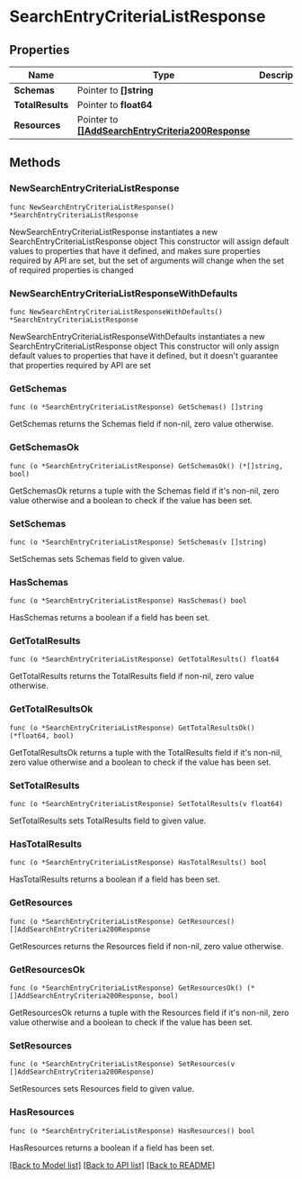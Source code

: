 # SearchEntryCriteriaListResponse

## Properties

Name | Type | Description | Notes
------------ | ------------- | ------------- | -------------
**Schemas** | Pointer to **[]string** |  | [optional] 
**TotalResults** | Pointer to **float64** |  | [optional] 
**Resources** | Pointer to [**[]AddSearchEntryCriteria200Response**](AddSearchEntryCriteria200Response.md) |  | [optional] 

## Methods

### NewSearchEntryCriteriaListResponse

`func NewSearchEntryCriteriaListResponse() *SearchEntryCriteriaListResponse`

NewSearchEntryCriteriaListResponse instantiates a new SearchEntryCriteriaListResponse object
This constructor will assign default values to properties that have it defined,
and makes sure properties required by API are set, but the set of arguments
will change when the set of required properties is changed

### NewSearchEntryCriteriaListResponseWithDefaults

`func NewSearchEntryCriteriaListResponseWithDefaults() *SearchEntryCriteriaListResponse`

NewSearchEntryCriteriaListResponseWithDefaults instantiates a new SearchEntryCriteriaListResponse object
This constructor will only assign default values to properties that have it defined,
but it doesn't guarantee that properties required by API are set

### GetSchemas

`func (o *SearchEntryCriteriaListResponse) GetSchemas() []string`

GetSchemas returns the Schemas field if non-nil, zero value otherwise.

### GetSchemasOk

`func (o *SearchEntryCriteriaListResponse) GetSchemasOk() (*[]string, bool)`

GetSchemasOk returns a tuple with the Schemas field if it's non-nil, zero value otherwise
and a boolean to check if the value has been set.

### SetSchemas

`func (o *SearchEntryCriteriaListResponse) SetSchemas(v []string)`

SetSchemas sets Schemas field to given value.

### HasSchemas

`func (o *SearchEntryCriteriaListResponse) HasSchemas() bool`

HasSchemas returns a boolean if a field has been set.

### GetTotalResults

`func (o *SearchEntryCriteriaListResponse) GetTotalResults() float64`

GetTotalResults returns the TotalResults field if non-nil, zero value otherwise.

### GetTotalResultsOk

`func (o *SearchEntryCriteriaListResponse) GetTotalResultsOk() (*float64, bool)`

GetTotalResultsOk returns a tuple with the TotalResults field if it's non-nil, zero value otherwise
and a boolean to check if the value has been set.

### SetTotalResults

`func (o *SearchEntryCriteriaListResponse) SetTotalResults(v float64)`

SetTotalResults sets TotalResults field to given value.

### HasTotalResults

`func (o *SearchEntryCriteriaListResponse) HasTotalResults() bool`

HasTotalResults returns a boolean if a field has been set.

### GetResources

`func (o *SearchEntryCriteriaListResponse) GetResources() []AddSearchEntryCriteria200Response`

GetResources returns the Resources field if non-nil, zero value otherwise.

### GetResourcesOk

`func (o *SearchEntryCriteriaListResponse) GetResourcesOk() (*[]AddSearchEntryCriteria200Response, bool)`

GetResourcesOk returns a tuple with the Resources field if it's non-nil, zero value otherwise
and a boolean to check if the value has been set.

### SetResources

`func (o *SearchEntryCriteriaListResponse) SetResources(v []AddSearchEntryCriteria200Response)`

SetResources sets Resources field to given value.

### HasResources

`func (o *SearchEntryCriteriaListResponse) HasResources() bool`

HasResources returns a boolean if a field has been set.


[[Back to Model list]](../README.md#documentation-for-models) [[Back to API list]](../README.md#documentation-for-api-endpoints) [[Back to README]](../README.md)


